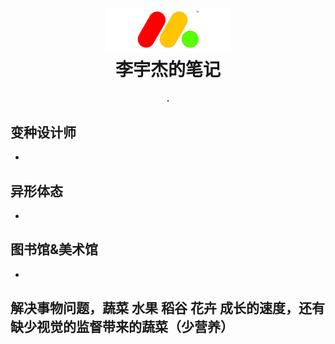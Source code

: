  <h1  align="center"> 
  <br>
  <a href="https://github.com/shuzijianzao/Spiral3D/blob/master/Picture/SHUZIJIANZAO"><img src="https://github.com/shuzijianzao/Spiral3D/blob/master/Picture/SHUZIJIANZAO.png" alt="SHUZIJIANZAO" width="200"></a>
  <br>
  李宇杰的笔记
  <br>
</h1>

<h4 align="center"><a href="http://shuzijianzao.com" target="_blank"></a>.</h4>

## 变种设计师
- 

## 异形体态
-

## 图书馆&美术馆
- 


## 解决事物问题，蔬菜 水果 稻谷 花卉 成长的速度，还有缺少视觉的监督带来的蔬菜（少营养）